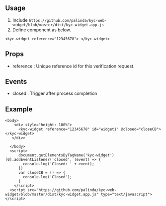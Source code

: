## Usage

1. Include `https://github.com/palinda/kyc-web-widget/blob/master/dist/kyc-widget.app.js`
2. Define component as below. 
```
<kyc-widget reference="12345678"> </kyc-widget>
```

## Props

- reference : Unique reference id for this verification request.

## Events

- closed : Trigger after process completion

## Example

```
<body>
    <div style="height: 100%">
      <kyc-widget reference="12345678" id="widget1" @closed="closeCB"> </kyc-widget>
   </div>
   
  </body>
  <script>
      document.getElementsByTagName('kyc-widget')[0].addEventListener('closed', (event) => {
        console.log('Closed: ' + event);
      })
      var closeCB = () => {
        console.log('Closed');
      }
    </script>
  <script src="https://github.com/palinda/kyc-web-widget/blob/master/dist/kyc-widget.app.js" type="text/javascript"></script>
```
